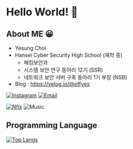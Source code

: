 # Hello World! 🙌  

## About ME 😀
- Yesung Choi
- Hansei Cyber Security High School (재학 중)
  - 해킹보안과
  - 시스템 보안 연구 동아리 12기 (SSR)
  - 네트워크 보안 서버 구축 동아리 1기 부장 (NSB)
- Blog : https://velog.io/@offyes

[![Instagram](https://img.shields.io/badge/Instagram-e4405f?style=for-the-badge&logo=instagram&logoColor=white)](https://www.instagram.com/dPtjd_/)
[![Email](https://img.shields.io/badge/Email-168de2?style=for-the-badge&logo=mail.ru&logoColor=white)](mailto:offyes0919@gmail.com)

[![Nflx](https://img.shields.io/badge/Watching_Netflix-e50914?style=for-the-badge&logo=netflix&logoColor=white)](https://netflix.com)
![Music](https://img.shields.io/badge/Listening_to_Music-fd5260?style=for-the-badge&logo=apple-music&logoColor=white)

## Programming Language



[![Top Langs](https://github-readme-stats.vercel.app/api/top-langs/?username=CHOIY3SUNG&layout=compact)](https://github.com/CHOIY3SUNG/github-readme-stats)
